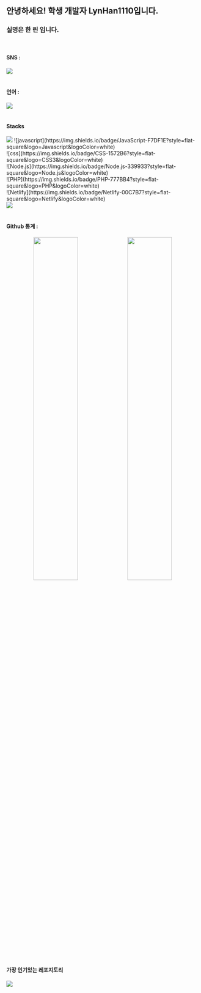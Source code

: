 <h2>안녕하세요! 학생 개발자 LynHan1110입니다.</h2>
<h3>  실명은 한 린 입니다.</h3>

  <br />
   <h4>SNS :</h4> 
  <img src="https://discord.c99.nl/widget/theme-1/1000315891898138634.png" style="border-radius: 10%;" />
<br /><br />
<h4>언어 : </h4>
<img src="https://github-readme-stats.vercel.app/api/top-langs/?username=LynHan1110" />
<br />
<br />
<h4>Stacks</h4>
<img src="https://img.shields.io/badge/HTML-E34F26?style=flat-square&logo=HTML5&logoColor=white"></img>
 ![javascript](https://img.shields.io/badge/JavaScript-F7DF1E?style=flat-square&logo=Javascript&logoColor=white)  <br />
 ![css](https://img.shields.io/badge/CSS-1572B6?style=flat-square&logo=CSS3&logoColor=white)<br />
 ![Node.js](https://img.shields.io/badge/Node.js-339933?style=flat-square&logo=Node.js&logoColor=white)<br />
 ![PHP](https://img.shields.io/badge/PHP-777BB4?style=flat-square&logo=PHP&logoColor=white)<br />
 ![Netlify](https://img.shields.io/badge/Netlify-00C7B7?style=flat-square&logo=Netlify&logoColor=white)<br />
 <img src="https://img.shields.io/badge/-%ED%95%9C%EA%B5%AD%EB%A7%90-blue"/>
<br />
<br />
<h4>Github 통계 : </h4>
<p align="center">
<img src="https://github-readme-stats.vercel.app/api?username=LynHan1110&theme=gotham&show_icons=true&count_private=true&hide_border=true"  width="48%"/>
<img src="https://github-readme-streak-stats.herokuapp.com?user=LynHan1110&theme=gotham&hide_border=true&date_format=M%20j%5B%2C%20Y%5D"  width="48%"/>
<br /><br />
  <h4>가장 인기있는 레포지토리</h4>
<img src="https://github-readme-stats.vercel.app/api/pin/?username=LynHan1110&repo=BibleProject" />
</p>
<br />
<br />

